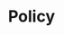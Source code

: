 ---
title: 'Policy'
metaDesc: 'Learn more about the policy stances held by Open Web Advocacy.'
layout: 'layouts/page.njk'
---